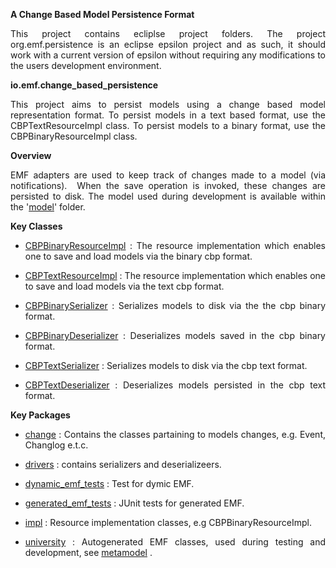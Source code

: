 <p style="text-align: justify;"><strong>A Change Based Model Persistence Format</strong></p>
<p style="text-align: justify;">This project contains ecliplse project folders. The project org.emf.persistence is an eclipse epsilon project and as such, it should work with a current version of epsilon without requiring any modifications to the users development environment.</p>
<p style="text-align: justify;"><strong>io.emf.change_based_persistence</strong></p>
<p style="text-align: justify;">This project aims to persist models using a change based model representation format. To persist models in a text based format, use the CBPTextResourceImpl class. To persist models to a binary format, use the CBPBinaryResourceImpl class.</p>
<p style="text-align: justify;"><strong>Overview</strong></p>
<p style="text-align: justify;">EMF adapters are used to keep track of changes made to a model (via notifications). &nbsp;When the save operation is invoked, these changes are persisted to disk. The model used during development is available within the '<a href="https://github.com/ChilobeMwanza/EMFPersistence/tree/master/io.emf.change_based_persistence/model" target="_blank">model</a>' folder.</p>
<p style="text-align: justify;"><strong>Key Classes</strong></p>
<ul style="text-align: justify;">
<li><a href="https://github.com/ChilobeMwanza/EMFPersistence/blob/master/io.emf.change_based_persistence/src/impl/CBPBinaryResourceImpl.java" target="_blank">CBPBinaryResourceImpl</a>&nbsp;: The resource implementation which enables one to save and load models via the binary cbp format.</li>
</ul>
<ul style="text-align: justify;">
<li><a href="https://github.com/ChilobeMwanza/EMFPersistence/blob/master/io.emf.change_based_persistence/src/impl/CBPTextResourceImpl.java" target="_blank">CBPTextResourceImpl</a>&nbsp;: The resource implementation which enables one to save and load models via the text cbp format.</li>
</ul>
<ul style="text-align: justify;">
<li><a href="https://github.com/ChilobeMwanza/EMFPersistence/blob/master/io.emf.change_based_persistence/src/drivers/CBPBinarySerializer.java" target="_blank">CBPBinarySerializer</a>&nbsp;: Serializes models to disk via the the cbp binary format.</li>
</ul>
<ul style="text-align: justify;">
<li><a href="https://github.com/ChilobeMwanza/EMFPersistence/blob/master/io.emf.change_based_persistence/src/drivers/CBPBinaryDeserializer.java" target="_blank">CBPBinaryDeserializer</a>&nbsp;: Deserializes models saved in the cbp binary format.</li>
</ul>
<ul style="text-align: justify;">
<li><a href="https://github.com/ChilobeMwanza/EMFPersistence/blob/master/io.emf.change_based_persistence/src/drivers/CBPTextSerializer.java" target="_blank">CBPTextSerializer</a>&nbsp;: Serializes models to disk via the cbp text format.</li>
</ul>
<ul style="text-align: justify;">
<li><a href="https://github.com/ChilobeMwanza/EMFPersistence/blob/master/io.emf.change_based_persistence/src/drivers/CBPTextDeserializer.java" target="_blank">CBPTextDeserializer</a>&nbsp;: Deserializes models persisted in the cbp text format.</li>
</ul>
<p style="text-align: justify;"><strong>Key Packages</strong></p>
<ul style="text-align: justify;">
<li><a href="https://github.com/ChilobeMwanza/EMFPersistence/tree/master/io.emf.change_based_persistence/src/change" target="_blank">change</a>&nbsp;: Contains the classes partaining to models changes, e.g. Event, Changlog e.t.c.&nbsp;</li>
</ul>
<ul style="text-align: justify;">
<li><a href="https://github.com/ChilobeMwanza/EMFPersistence/tree/master/io.emf.change_based_persistence/src/drivers" target="_blank">drivers</a>&nbsp;: contains serializers and deserializeers.</li>
</ul>
<ul style="text-align: justify;">
<li><a href="https://github.com/ChilobeMwanza/EMFPersistence/tree/master/io.emf.change_based_persistence/src/dynamic_emf_tests" target="_blank">dynamic_emf_tests</a>&nbsp;: Test for dymic EMF.</li>
</ul>
<ul style="text-align: justify;">
<li><a href="https://github.com/ChilobeMwanza/EMFPersistence/tree/master/io.emf.change_based_persistence/src/generated_emf_tests" target="_blank">generated_emf_tests</a>&nbsp;: JUnit tests for generated EMF.</li>
</ul>
<ul style="text-align: justify;">
<li><a href="https://github.com/ChilobeMwanza/EMFPersistence/tree/master/io.emf.change_based_persistence/src/impl" target="_blank">impl</a>&nbsp;: Resource implementation classes, e.g CBPBinaryResourceImpl.&nbsp;</li>
</ul>
<ul>
<li style="text-align: justify;"><a href="https://github.com/ChilobeMwanza/EMFPersistence/tree/master/io.emf.change_based_persistence/src/university" target="_blank">university</a>&nbsp;: Autogenerated EMF classes, used during testing and development, see&nbsp;<a href="https://github.com/ChilobeMwanza/EMFPersistence/blob/master/io.emf.change_based_persistence/model/university.emf" target="_blank">metamodel</a>&nbsp;.</li>
</ul>
